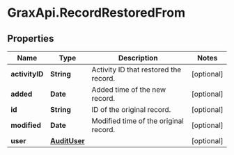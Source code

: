 # GraxApi.RecordRestoredFrom

## Properties
Name | Type | Description | Notes
------------ | ------------- | ------------- | -------------
**activityID** | **String** | Activity ID that restored the record. | [optional] 
**added** | **Date** | Added time of the new record. | [optional] 
**id** | **String** | ID of the original record. | [optional] 
**modified** | **Date** | Modified time of the original record. | [optional] 
**user** | [**AuditUser**](AuditUser.md) |  | [optional] 
